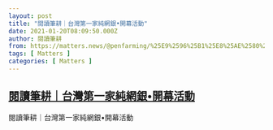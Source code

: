 ```yaml
---
layout: post
title: "閱讀筆耕｜台灣第一家純網銀•開幕活動"
date: 2021-01-20T08:09:50.000Z
author: 閱讀筆耕
from: https://matters.news/@penfarming/%25E9%2596%25B1%25E8%25AE%2580%25E7%25AD%2586%25E8%2580%2595-%25E5%258F%25B0%25E7%2581%25A3%25E7%25AC%25AC%25E4%25B8%2580%25E5%25AE%25B6%25E7%25B4%2594%25E7%25B6%25B2%25E9%258A%2580-%25E9%2596%258B%25E5%25B9%2595%25E6%25B4%25BB%25E5%258B%2595-bafyreiel6cubgesfiubzmuexqoffazbioywkz7ivcbwodlqrqizxlvocpe
tags: [ Matters ]
categories: [ Matters ]
---
```

<!--1611130190000-->
[閱讀筆耕｜台灣第一家純網銀•開幕活動](https://matters.news/@penfarming/%25E9%2596%25B1%25E8%25AE%2580%25E7%25AD%2586%25E8%2580%2595-%25E5%258F%25B0%25E7%2581%25A3%25E7%25AC%25AC%25E4%25B8%2580%25E5%25AE%25B6%25E7%25B4%2594%25E7%25B6%25B2%25E9%258A%2580-%25E9%2596%258B%25E5%25B9%2595%25E6%25B4%25BB%25E5%258B%2595-bafyreiel6cubgesfiubzmuexqoffazbioywkz7ivcbwodlqrqizxlvocpe)
------

<div>
閱讀筆耕｜台灣第一家純網銀•開幕活動
</div>
